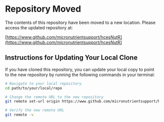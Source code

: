 # Repository Moved

The contents of this repository have been moved to a new location. Please access the updated repository at:

[https://www.github.com/micronutrientsupport/hcesNutR](https://www.github.com/micronutrientsupport/hcesNutR)

## Instructions for Updating Your Local Clone

If you have cloned this repository, you can update your local copy to point to the new repository by running the following commands in your terminal:

```sh
# Navigate to your local repository
cd path/to/your/local/repo

# Change the remote URL to the new repository
git remote set-url origin https://www.github.com/micronutrientsupport/hcesNutR.git

# Verify the new remote URL
git remote -v
